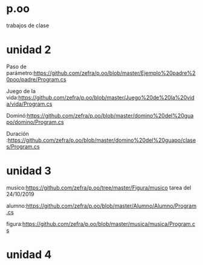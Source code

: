 # p.oo
trabajos de clase
# unidad 2 #

Paso de parámetro:https://github.com/zefra/p.oo/blob/master/Ejemplo%20padre%20poo/padre/Program.cs

Juego de la vida:https://github.com/zefra/p.oo/blob/master/Juego%20de%20la%20vida/vida/Program.cs

Dominó:https://github.com/zefra/p.oo/blob/master/domino%20del%20guapo/domino/Program.cs

Duración :https://github.com/zefra/p.oo/blob/master/domino%20del%20guapo/clases/Program.cs

# unidad 3 #

musico:https://github.com/zefra/p.oo/tree/master/Figura/musico  tarea del 24/10/2019

alumno:https://github.com/zefra/p.oo/blob/master/Alumno/Alumno/Program.cs

figura:https://github.com/zefra/p.oo/blob/master/musica/musica/Program.cs

# unidad 4 #
